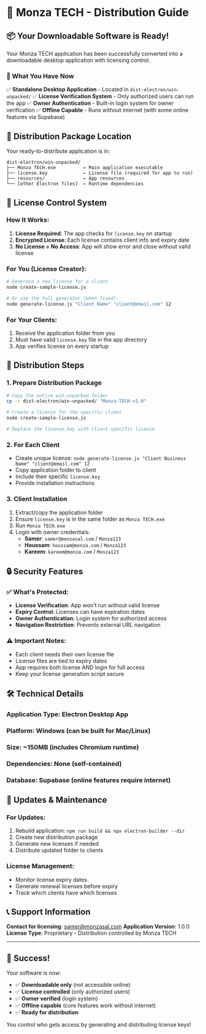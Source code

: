 # 🚀 Monza TECH - Distribution Guide

## 📦 Your Downloadable Software is Ready!

Your Monza TECH application has been successfully converted into a downloadable desktop application with licensing control.

### 🎯 What You Have Now

✅ **Standalone Desktop Application** - Located in `dist-electron/win-unpacked/`
✅ **License Verification System** - Only authorized users can run the app
✅ **Owner Authentication** - Built-in login system for owner verification
✅ **Offline Capable** - Runs without internet (with some online features via Supabase)

## 📍 Distribution Package Location

Your ready-to-distribute application is in:
```
dist-electron/win-unpacked/
├── Monza TECH.exe          ← Main application executable
├── license.key             ← License file (required for app to run)
├── resources/              ← App resources
└── [other Electron files]  ← Runtime dependencies
```

## 🔐 License Control System

### How It Works:
1. **License Required**: The app checks for `license.key` on startup
2. **Encrypted License**: Each license contains client info and expiry date
3. **No License = No Access**: App will show error and close without valid license

### For You (License Creator):
```bash
# Generate a new license for a client
node create-sample-license.js

# Or use the full generator (when fixed):
node generate-license.js "Client Name" "client@email.com" 12
```

### For Your Clients:
1. Receive the application folder from you
2. Must have valid `license.key` file in the app directory
3. App verifies license on every startup

## 🚀 Distribution Steps

### 1. **Prepare Distribution Package**
```bash
# Copy the entire win-unpacked folder
cp -r dist-electron/win-unpacked/ "Monza-TECH-v1.0"

# Create a license for the specific client
node create-sample-license.js

# Replace the license.key with client-specific license
```

### 2. **For Each Client**
- Create unique license: `node generate-license.js "Client Business Name" "client@email.com" 12`
- Copy application folder to client
- Include their specific `license.key`
- Provide installation instructions

### 3. **Client Installation**
1. Extract/copy the application folder
2. Ensure `license.key` is in the same folder as `Monza TECH.exe`
3. Run `Monza TECH.exe`
4. Login with owner credentials:
   - **Samer**: `samer@monzasal.com` / `Monza123`
   - **Houssam**: `houssam@monza.com` / `Monza123`
   - **Kareem**: `kareem@monza.com` / `Monza123`

## 🔒 Security Features

### ✅ **What's Protected:**
- **License Verification**: App won't run without valid license
- **Expiry Control**: Licenses can have expiration dates
- **Owner Authentication**: Login system for authorized access
- **Navigation Restriction**: Prevents external URL navigation

### ⚠️ **Important Notes:**
- Each client needs their own license file
- License files are tied to expiry dates
- App requires both license AND login for full access
- Keep your license generation script secure

## 🛠️ Technical Details

### **Application Type**: Electron Desktop App
### **Platform**: Windows (can be built for Mac/Linux)
### **Size**: ~150MB (includes Chromium runtime)
### **Dependencies**: None (self-contained)
### **Database**: Supabase (online features require internet)

## 🔄 Updates & Maintenance

### **For Updates:**
1. Rebuild application: `npm run build && npx electron-builder --dir`
2. Create new distribution package
3. Generate new licenses if needed
4. Distribute updated folder to clients

### **License Management:**
- Monitor license expiry dates
- Generate renewal licenses before expiry
- Track which clients have which licenses

## 📞 Support Information

**Contact for licensing**: samer@monzasal.com
**Application Version**: 1.0.0
**License Type**: Proprietary - Distribution controlled by Monza TECH

---

## 🎉 Success! 

Your software is now:
- ✅ **Downloadable only** (not accessible online)
- ✅ **License controlled** (only authorized users)
- ✅ **Owner verified** (login system)
- ✅ **Offline capable** (core features work without internet)
- ✅ **Ready for distribution**

You control who gets access by generating and distributing license keys!
